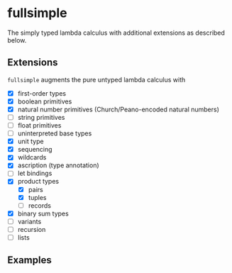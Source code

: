 # fullsimple

The simply typed lambda calculus with additional extensions as
described below.

## Extensions

`fullsimple` augments the pure untyped lambda calculus with

- [x] first-order types
- [x]  boolean primitives
- [x] natural number primitives (Church/Peano-encoded natural numbers)
- [ ] string primitives
- [ ] float primitives
- [ ] uninterpreted base types
- [x]  unit type
- [x] sequencing
- [x] wildcards
- [x] ascription (type annotation)
- [ ] let bindings
- [x] product types
  - [x] pairs
  - [x] tuples
  - [ ] records
- [x] binary sum types
- [ ] variants
- [ ] recursion
- [ ] lists

## Examples

